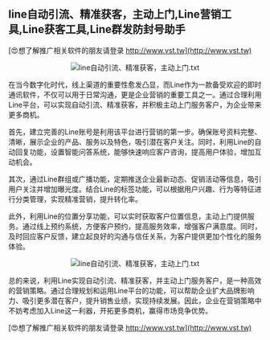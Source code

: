 ## **line自动引流、精准获客，主动上门,Line营销工具,Line获客工具,Line群发防封号助手**

[😍想了解推广相关软件的朋友请登录 http://www.vst.tw](http://www.vst.tw)

 <center><img src="https://vst.tw/MP4/tuiguang/png/6.png" alt="line自动引流、精准获客，主动上门.txt"></center>

在当今数字化时代，线上渠道的重要性愈发凸显，而Line作为一款备受欢迎的即时通讯软件，不仅可以用于日常沟通，更是企业营销的重要工具之一。通过合理利用Line平台，可以实现自动引流、精准获客，并积极主动上门服务客户，为企业带来更多商机。

首先，建立完善的Line账号是利用该平台进行营销的第一步。确保账号资料完整、清晰，展示企业的产品、服务以及特色，吸引潜在客户关注。同时，利用Line的自动回复功能，设置智能问答系统，能够快速响应客户咨询，提高用户体验，增加互动机会。

其次，通过Line群组或广播功能，定期推送企业最新动态、促销活动等信息，吸引用户关注并增加曝光度。结合Line的标签功能，可以根据用户兴趣、行为等特征进行分类管理，实现精准营销，提升转化率。

此外，利用Line的位置分享功能，可以实时获取客户位置信息，主动上门提供服务。通过线上预约系统，方便客户预约，提高服务效率，增强客户满意度。同时，及时回应客户反馈，建立起良好的沟通与信任关系，为客户提供更加个性化的服务体验。

 <center><img src="https://vst.tw/MP4/tuiguang/png/4.png" alt="line自动引流、精准获客，主动上门.txt"></center>

总的来说，利用Line实现自动引流、精准获客，并主动上门服务客户，是一种高效的营销策略。通过合理规划和运用Line平台的功能，可以帮助企业扩大品牌影响力、吸引更多潜在客户，提升销售业绩，实现持续发展。因此，企业在营销策略中不妨考虑加入Line这一利器，开拓更多商机，赢得市场竞争优势。

[😍想了解推广相关软件的朋友请登录 http://www.vst.tw](http://www.vst.tw)



